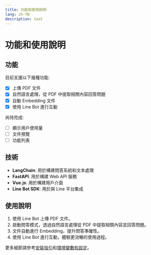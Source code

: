 ```yaml
---
title: 功能和使用說明
lang: zh-TW
description: text
---
```


# 功能和使用說明

## 功能

目前支援以下幾種功能:
- [x] 上傳 PDF 文件
- [x] 自然語言處理，從 PDF 中提取相關內容回答問題
- [x] 自動 Embedding 文件
- [x] 使用 Line Bot 進行互動

尚待完成:
- [ ] 顯示用戶使用量
- [ ] 文件預覽
- [ ] 功能列表

## 技術

- **LangChain**: 用於構建問答系統和文本處理
- **FastAPI**: 用於構建 Web API 服務
- **Vue.js**: 用於構建用戶介面
- **Line Bot SDK**: 用於與 Line 平台集成


## 使用說明

1. 使用 Line Bot 上傳 PDF 文件。
2. 啟動問答模式，透過自然語言處理從 PDF 中提取相關內容並回答問題。
3. 文件自動進行 Embedding，提升問答準確性。
4. 使用 Line Bot 進行互動，體驗更流暢的使用過程。

更多細節請參考[安裝指引](./installation.md)和[環境變數和設定](./configuration.md)。

